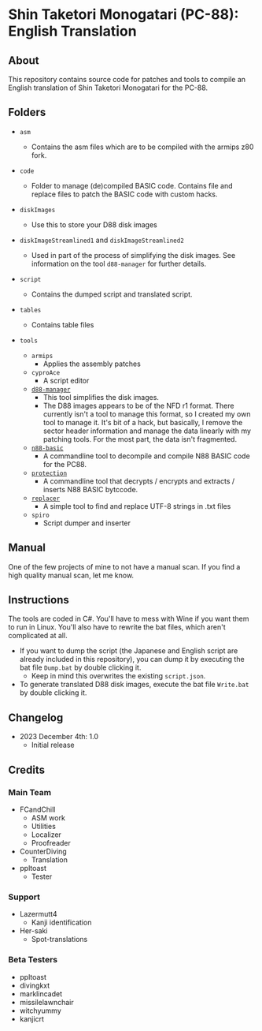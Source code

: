[//]: <> (This readme is in the markdown format. Please preview in a markdown parser.)

# Shin Taketori Monogatari (PC-88): English Translation

## About
This repository contains source code for patches and tools to compile an English translation of Shin Taketori Monogatari for the PC-88.

## Folders
* `asm`
	* Contains the asm files which are to be compiled with the armips z80 fork.
* `code`
	* Folder to manage (de)compiled BASIC code. Contains file and replace files to patch the BASIC code with custom hacks.
* `diskImages`
	* Use this to store your D88 disk images
* `diskImageStreamlined1` and `diskImageStreamlined2`
	* Used in part of the process of simplifying the disk images. See information on the tool `d88-manager` for further details.

* `script`
	* Contains the dumped script and translated script.
* `tables`
	* Contains table files
* `tools`
	* `armips`
		* Applies the assembly patches
	* `cyproAce`
		* A script editor
	* [`d88-manager`](https://github.com/romh-acking/shin-taketori-monogatari-pc88-d88-manager)
		* This tool simplifies the disk images.
		* The D88 images appears to be of the NFD r1 format. There currently isn't a tool to manage this format, so I created my own tool to manage it. It's bit of a hack, but basically, I remove the sector header information and manage the data linearly with my patching tools. For the most part, the data isn't fragmented.
	* [`n88-basic`](https://github.com/romh-acking/n88-basic-de-compiler)
		* A commandline tool to decompile and compile N88 BASIC code for the PC88.
	* [`protection`](https://github.com/romh-acking/shin-taketori-monogatari-pc88-protection)
		* A commandline tool that decrypts / encrypts and extracts / inserts N88 BASIC bytccode.
	* [`replacer`](https://github.com/romh-acking/replacer-utf-8)
		* A simple tool to find and replace UTF-8 strings in .txt files 
	* `spiro`
		* Script dumper and inserter

## Manual
One of the few projects of mine to not have a manual scan. If you find a high quality manual scan, let me know.

## Instructions
The tools are coded in C#. You'll have to mess with Wine if you want them to run in Linux. You'll also have to rewrite the bat files, which aren't complicated at all.

* If you want to dump the script (the Japanese and English script are already included in this repository), you can dump it by executing the bat file `Dump.bat` by double clicking it.
    * Keep in mind this overwrites the existing `script.json`.
* To generate translated D88 disk images, execute the bat file `Write.bat` by double clicking it.

## Changelog
* 2023 December 4th: 1.0
    * Initial release

## Credits

### Main Team
* FCandChill
    * ASM work
    * Utilities
    * Localizer
    * Proofreader
* CounterDiving
    * Translation
* ppltoast
    * Tester

### Support
* Lazermutt4
    * Kanji identification
* Her-saki
    * Spot-translations

### Beta Testers
* ppltoast
* divingkxt
* marklincadet
* missilelawnchair
* witchyummy
* kanjicrt